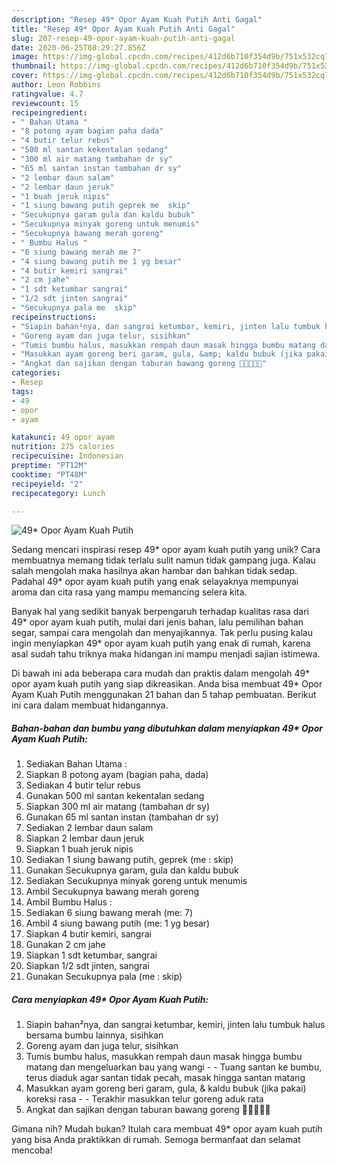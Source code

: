 ```yaml
---
description: "Resep 49* Opor Ayam Kuah Putih Anti Gagal"
title: "Resep 49* Opor Ayam Kuah Putih Anti Gagal"
slug: 207-resep-49-opor-ayam-kuah-putih-anti-gagal
date: 2020-06-25T08:29:27.856Z
image: https://img-global.cpcdn.com/recipes/412d6b710f354d9b/751x532cq70/49-opor-ayam-kuah-putih-foto-resep-utama.jpg
thumbnail: https://img-global.cpcdn.com/recipes/412d6b710f354d9b/751x532cq70/49-opor-ayam-kuah-putih-foto-resep-utama.jpg
cover: https://img-global.cpcdn.com/recipes/412d6b710f354d9b/751x532cq70/49-opor-ayam-kuah-putih-foto-resep-utama.jpg
author: Leon Robbins
ratingvalue: 4.7
reviewcount: 15
recipeingredient:
- " Bahan Utama "
- "8 potong ayam bagian paha dada"
- "4 butir telur rebus"
- "500 ml santan kekentalan sedang"
- "300 ml air matang tambahan dr sy"
- "65 ml santan instan tambahan dr sy"
- "2 lembar daun salam"
- "2 lembar daun jeruk"
- "1 buah jeruk nipis"
- "1 siung bawang putih geprek me  skip"
- "Secukupnya garam gula dan kaldu bubuk"
- "Secukupnya minyak goreng untuk menumis"
- "Secukupnya bawang merah goreng"
- " Bumbu Halus "
- "6 siung bawang merah me 7"
- "4 siung bawang putih me 1 yg besar"
- "4 butir kemiri sangrai"
- "2 cm jahe"
- "1 sdt ketumbar sangrai"
- "1/2 sdt jinten sangrai"
- "Secukupnya pala me  skip"
recipeinstructions:
- "Siapin bahan²nya, dan sangrai ketumbar, kemiri, jinten lalu tumbuk halus bersama bumbu lainnya, sisihkan"
- "Goreng ayam dan juga telur, sisihkan"
- "Tumis bumbu halus, masukkan rempah daun masak hingga bumbu matang dan mengeluarkan bau yang wangi   Tuang santan ke bumbu, terus diaduk agar santan tidak pecah, masak hingga santan matang"
- "Masukkan ayam goreng beri garam, gula, &amp; kaldu bubuk (jika pakai) koreksi rasa   Terakhir masukkan telur goreng aduk rata"
- "Angkat dan sajikan dengan taburan bawang goreng 👍🏻👌🏻😋"
categories:
- Resep
tags:
- 49
- opor
- ayam

katakunci: 49 opor ayam 
nutrition: 275 calories
recipecuisine: Indonesian
preptime: "PT12M"
cooktime: "PT48M"
recipeyield: "2"
recipecategory: Lunch

---
```



![49* Opor Ayam Kuah Putih](https://img-global.cpcdn.com/recipes/412d6b710f354d9b/751x532cq70/49-opor-ayam-kuah-putih-foto-resep-utama.jpg)

Sedang mencari inspirasi resep 49* opor ayam kuah putih yang unik? Cara membuatnya memang tidak terlalu sulit namun tidak gampang juga. Kalau salah mengolah maka hasilnya akan hambar dan bahkan tidak sedap. Padahal 49* opor ayam kuah putih yang enak selayaknya mempunyai aroma dan cita rasa yang mampu memancing selera kita.

Banyak hal yang sedikit banyak berpengaruh terhadap kualitas rasa dari 49* opor ayam kuah putih, mulai dari jenis bahan, lalu pemilihan bahan segar, sampai cara mengolah dan menyajikannya. Tak perlu pusing kalau ingin menyiapkan 49* opor ayam kuah putih yang enak di rumah, karena asal sudah tahu triknya maka hidangan ini mampu menjadi sajian istimewa.




Di bawah ini ada beberapa cara mudah dan praktis dalam mengolah 49* opor ayam kuah putih yang siap dikreasikan. Anda bisa membuat 49* Opor Ayam Kuah Putih menggunakan 21 bahan dan 5 tahap pembuatan. Berikut ini cara dalam membuat hidangannya.

<!--inarticleads1-->

##### Bahan-bahan dan bumbu yang dibutuhkan dalam menyiapkan 49* Opor Ayam Kuah Putih:

1. Sediakan  Bahan Utama :
1. Siapkan 8 potong ayam (bagian paha, dada)
1. Sediakan 4 butir telur rebus
1. Gunakan 500 ml santan kekentalan sedang
1. Siapkan 300 ml air matang (tambahan dr sy)
1. Gunakan 65 ml santan instan (tambahan dr sy)
1. Sediakan 2 lembar daun salam
1. Siapkan 2 lembar daun jeruk
1. Siapkan 1 buah jeruk nipis
1. Sediakan 1 siung bawang putih, geprek (me : skip)
1. Gunakan Secukupnya garam, gula dan kaldu bubuk
1. Sediakan Secukupnya minyak goreng untuk menumis
1. Ambil Secukupnya bawang merah goreng
1. Ambil  Bumbu Halus :
1. Sediakan 6 siung bawang merah (me: 7)
1. Ambil 4 siung bawang putih (me: 1 yg besar)
1. Siapkan 4 butir kemiri, sangrai
1. Gunakan 2 cm jahe
1. Siapkan 1 sdt ketumbar, sangrai
1. Siapkan 1/2 sdt jinten, sangrai
1. Gunakan Secukupnya pala (me : skip)




<!--inarticleads2-->

##### Cara menyiapkan 49* Opor Ayam Kuah Putih:

1. Siapin bahan²nya, dan sangrai ketumbar, kemiri, jinten lalu tumbuk halus bersama bumbu lainnya, sisihkan
1. Goreng ayam dan juga telur, sisihkan
1. Tumis bumbu halus, masukkan rempah daun masak hingga bumbu matang dan mengeluarkan bau yang wangi  -  - Tuang santan ke bumbu, terus diaduk agar santan tidak pecah, masak hingga santan matang
1. Masukkan ayam goreng beri garam, gula, &amp; kaldu bubuk (jika pakai) koreksi rasa  -  - Terakhir masukkan telur goreng aduk rata
1. Angkat dan sajikan dengan taburan bawang goreng 👍🏻👌🏻😋




Gimana nih? Mudah bukan? Itulah cara membuat 49* opor ayam kuah putih yang bisa Anda praktikkan di rumah. Semoga bermanfaat dan selamat mencoba!
